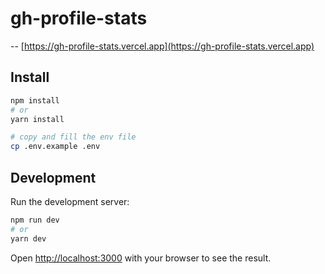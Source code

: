 # gh-profile-stats
--
[https://gh-profile-stats.vercel.app](https://gh-profile-stats.vercel.app)

## Install

```sh
npm install
# or
yarn install

# copy and fill the env file
cp .env.example .env
```

## Development

Run the development server:

```bash
npm run dev
# or
yarn dev
```

Open [http://localhost:3000](http://localhost:3000) with your browser to see the result.
